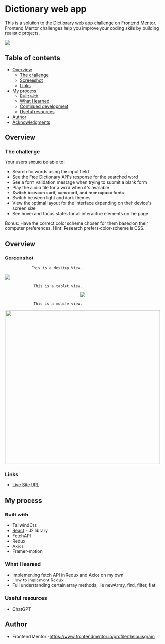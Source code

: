 # Dictionary web app

This is a solution to the [Dictionary web app challenge on Frontend Mentor](https://www.frontendmentor.io/challenges/dictionary-web-app-h5wwnyuKFL).
Frontend Mentor challenges help you improve your coding skills by building realistic projects.

<img src="https://github.com/thelouisgram/dictionary-web-app/blob/master/src/assets/challenge.jpg">


## Table of contents

- [Overview](#overview)
  - [The challenge](#the-challenge)
  - [Screenshot](#Screenshot)
  - [Links](#Links)
- [My process](#my-process)
  - [Built with](#built-with)
  - [What I learned](#what-i-learned)
  - [Continued development](#continued-development)
  - [Useful resources](#useful-resources)
- [Author](#author)
- [Acknowledgments](#acknowledgments)

## Overview

### The challenge

Your users should be able to:

- Search for words using the input field
- See the Free Dictionary API's response for the searched word
- See a form validation message when trying to submit a blank form
- Play the audio file for a word when it's available
- Switch between serif, sans serif, and monospace fonts
- Switch between light and dark themes
- View the optimal layout for the interface depending on their device's screen size
- See hover and focus states for all interactive elements on the page

Bonus: Have the correct color scheme chosen for them based on their computer preferences. Hint: Research prefers-color-scheme in CSS.

## Overview

### Screenshot

                This is a desktop View.
                 
<img src="https://github.com/thelouisgram/dictionary-web-app/blob/master/src/assets/desktop-view2.png">

                 This is a tablet view.
                 
  <p align="center">
   <img src="https://github.com/thelouisgram/dictionary-web-app/blob/master/src/assets/tablet-view.png">
  </p>
  
  
                 This is a mobile view.
                 
  <p align="center">
   <img src="https://github.com/thelouisgram/dictionary-web-app/blob/master/src/assets/mobile-view.jpg" height="500px">
  </p>
  
### Links

- [Live Site URL](https://dictionary-web-app-weld.vercel.app/)

## My process

### Built with

- TailwindCss
- [React](https://reactjs.org/) - JS library
- FetchAPI
- Redux
- Axios
- Framer-motion

### What I learned

- Implementing fetch API in Redux and Axios on my own
- How to implement Redux
- Full understanding certain array methods, lile newArray, find, filter, flat

### Useful resources

- ChatGPT

## Author

- Frontend Mentor -https://www.frontendmentor.io/profile/thelouisgram
